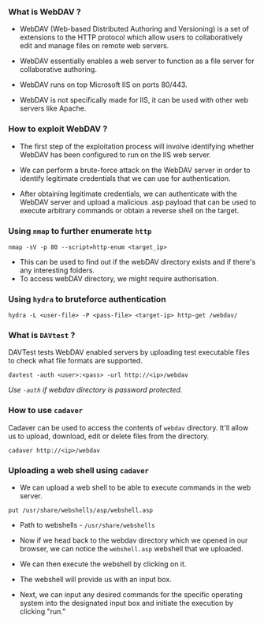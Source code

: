 ### What is WebDAV ?

- WebDAV (Web-based Distributed Authoring and Versioning) is a set of extensions to the HTTP protocol which allow users to collaboratively edit and manage files on remote web servers.

- WebDAV essentially enables a web server to function as a file server for collaborative authoring.

- WebDAV runs on top Microsoft IIS on ports 80/443.

- WebDAV is not specifically made for IIS, it can be used with other web servers like Apache. 


### How to exploit WebDAV ?

- The first step of the exploitation process will involve identifying whether WebDAV has been configured to run on the IIS web server. 

- We can perform a brute-force attack on the WebDAV server in order to identify legitimate credentials that we can use for authentication. 

- After obtaining legitimate credentials, we can authenticate with the WebDAV server and upload a malicious .asp payload that can be used to execute arbitrary commands or obtain a reverse shell on the target. 

### Using `nmap` to further enumerate `http`

```
nmap -sV -p 80 --script=http-enum <target_ip>
```

- This can be used to find out if the webDAV directory exists and if there's any interesting folders.
- To access webDAV directory, we might require authorisation.

### Using `hydra` to bruteforce authentication

```
hydra -L <user-file> -P <pass-file> <target-ip> http-get /webdav/
```

### What is `DAVtest` ?


DAVTest tests WebDAV enabled servers by uploading test executable files to check what file formats are supported.

```
davtest -auth <user>:<pass> -url http://<ip>/webdav
```
*Use `-auth` if webdav directory is password protected.*

### How to use `cadaver`

Cadaver can be used to access the contents of `webdav` directory. It'll allow us to upload, download, edit or delete files from the directory.

```
cadaver http://<ip>/webdav
```

### Uploading a web shell using `cadaver` 

- We can upload a web shell to be able to execute commands in the web server. 

```
put /usr/share/webshells/asp/webshell.asp
```

- Path to webshells - `/usr/share/webshells`

- Now if we head back to the webdav directory which we opened in our browser, we can notice the `webshell.asp` webshell that we uploaded.
- We can then execute the webshell by clicking on it.
- The webshell will provide us with an input box.
- Next, we can input any desired commands for the specific operating system into the designated input box and initiate the execution by clicking "run."